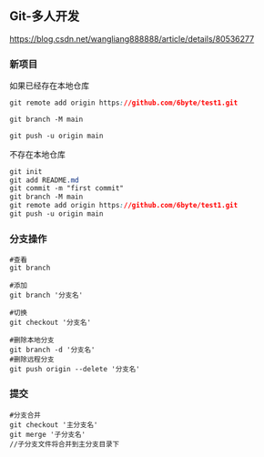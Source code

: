 ## Git-多人开发

https://blog.csdn.net/wangliang888888/article/details/80536277

### 新项目

如果已经存在本地仓库

```css
git remote add origin https://github.com/6byte/test1.git

git branch -M main

git push -u origin main
```

不存在本地仓库

```CSS
git init
git add README.md
git commit -m "first commit"
git branch -M main
git remote add origin https://github.com/6byte/test1.git
git push -u origin main
```



### 分支操作

```
#查看
git branch

#添加
git branch '分支名'

#切换
git checkout '分支名'

#删除本地分支
git branch -d '分支名'
#删除远程分支
git push origin --delete '分支名'

```

### 提交

```
#分支合并
git checkout '主分支名'
git merge '子分支名'
//子分支文件将合并到主分支目录下
```

